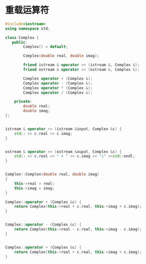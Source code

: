 <!--
 * @Description: 
 * @Version: 1.0
 * @Author: dalao
 * @Email: dalao@xxx.com
 * @Date: 2022-04-05 23:03:43
 * @LastEditors: dalao_li
 * @LastEditTime: 2023-04-16 23:10:24
-->

# 重载运算符

```c++
#include<iostream>
using namespace std;

class Complex {
   public:
        Complex() = default;

        Complex(double real, double imag);

        friend istream & operator >> (istream &, Complex &);
        friend ostream & operator << (ostream &, Complex &);

        Complex operator + (Complex &);
        Complex operator - (Complex &);
        Complex operator * (Complex &);
        Complex operator / (Complex &);

    private:
        double real;
        double imag;
};


istream & operator >> (istream &input, Complex &c) {
    std:: >> c.real >> c.imag;
}


ostream & operator << (ostream &ouput, Complex &c) {
    std:: << c.real << " + " << c.imag << "i" <<std::endl;
}


Complex::Complex(double real, double imag)
{
    this->real = real;
    this->imag = imag;
}

Complex::operator + (Complex &c) {
    return Complex(this->real + c.real, this->imag + c.imag);
}


Complex::operator - (Complex &c) {
    return Complex(this->real - c.real, this->imag - c.imag);
}


Complex::operator + (Complex &c) {
    return Complex(this->real + c.real, this->imag + c.imag);
}
```
